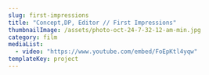 ```yaml
---
slug: first-impressions
title: "Concept,DP, Editor // First Impressions"
thumbnailImage: /assets/photo-oct-24-7-32-12-am-min.jpg
category: film
mediaList:
  - video: "https://www.youtube.com/embed/FoEpKtl4yqw"
templateKey: project
---
```

